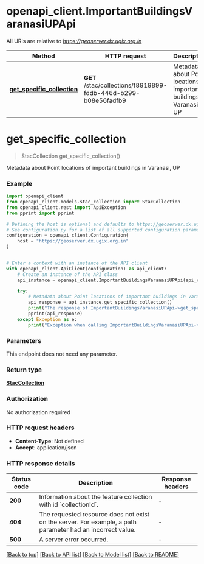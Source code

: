 # openapi_client.ImportantBuildingsVaranasiUPApi

All URIs are relative to *https://geoserver.dx.ugix.org.in*

Method | HTTP request | Description
------------- | ------------- | -------------
[**get_specific_collection**](ImportantBuildingsVaranasiUPApi.md#get_specific_collection) | **GET** /stac/collections/f8919899-fddb-446d-b299-b08e56fadfb9 | Metadata about Point locations of important buildings in Varanasi, UP


# **get_specific_collection**
> StacCollection get_specific_collection()

Metadata about Point locations of important buildings in Varanasi, UP

### Example


```python
import openapi_client
from openapi_client.models.stac_collection import StacCollection
from openapi_client.rest import ApiException
from pprint import pprint

# Defining the host is optional and defaults to https://geoserver.dx.ugix.org.in
# See configuration.py for a list of all supported configuration parameters.
configuration = openapi_client.Configuration(
    host = "https://geoserver.dx.ugix.org.in"
)


# Enter a context with an instance of the API client
with openapi_client.ApiClient(configuration) as api_client:
    # Create an instance of the API class
    api_instance = openapi_client.ImportantBuildingsVaranasiUPApi(api_client)

    try:
        # Metadata about Point locations of important buildings in Varanasi, UP
        api_response = api_instance.get_specific_collection()
        print("The response of ImportantBuildingsVaranasiUPApi->get_specific_collection:\n")
        pprint(api_response)
    except Exception as e:
        print("Exception when calling ImportantBuildingsVaranasiUPApi->get_specific_collection: %s\n" % e)
```



### Parameters

This endpoint does not need any parameter.

### Return type

[**StacCollection**](StacCollection.md)

### Authorization

No authorization required

### HTTP request headers

 - **Content-Type**: Not defined
 - **Accept**: application/json

### HTTP response details

| Status code | Description | Response headers |
|-------------|-------------|------------------|
**200** | Information about the feature collection with id &#x60;collectionId&#x60;. |  -  |
**404** | The requested resource does not exist on the server. For example, a path parameter had an incorrect value. |  -  |
**500** | A server error occurred. |  -  |

[[Back to top]](#) [[Back to API list]](../README.md#documentation-for-api-endpoints) [[Back to Model list]](../README.md#documentation-for-models) [[Back to README]](../README.md)

